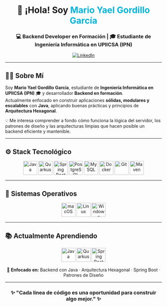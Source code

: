 <!-- BANNER -->
<h1 align="center">👋 ¡Hola! Soy <span style="color:#00b4d8;">Mario Yael Gordillo García</span></h1>
<h3 align="center">💻 Backend Developer en Formación | 🎓 Estudiante de Ingeniería Informática en UPIICSA (IPN)</h3>

<p align="center">
  <a href="https://www.linkedin.com/in/mario-yael-gordillo-garc%C3%ADa-85762a1a9/" target="_blank">
    <img src="https://img.shields.io/badge/LinkedIn-Conéctate-blue?logo=linkedin&logoColor=white" alt="LinkedIn"/>
  </a>

</p>

---

## 👨‍💻 Sobre Mí
Soy **Mario Yael Gordillo García**, estudiante de **Ingeniería Informática en UPIICSA (IPN)** 🎓 y desarrollador **Backend en formación**.  
Actualmente enfocado en construir aplicaciones **sólidas, modulares y escalables** con **Java**, aplicando buenas prácticas y principios de **Arquitectura Hexagonal**.  

💡 Me interesa comprender a fondo cómo funciona la lógica del servidor, los patrones de diseño y las arquitecturas limpias que hacen posible un backend eficiente y mantenible.

---

## ⚙️ Stack Tecnológico
<p align="center">
  <img src="https://cdn.jsdelivr.net/gh/devicons/devicon/icons/java/java-original.svg" width="45" height="45" alt="Java"/>
  <img src="https://cdn.jsdelivr.net/gh/devicons/devicon/icons/quarkus/quarkus-original.svg" width="45" height="45" alt="Quarkus"/>
  <img src="https://cdn.jsdelivr.net/gh/devicons/devicon/icons/spring/spring-original.svg" width="45" height="45" alt="Spring Boot"/>
  <img src="https://cdn.jsdelivr.net/gh/devicons/devicon/icons/postgresql/postgresql-original.svg" width="45" height="45" alt="PostgreSQL"/>
  <img src="https://cdn.jsdelivr.net/gh/devicons/devicon/icons/mysql/mysql-original.svg" width="45" height="45" alt="MySQL"/>
  <img src="https://cdn.jsdelivr.net/gh/devicons/devicon/icons/docker/docker-original.svg" width="45" height="45" alt="Docker"/>
  <img src="https://cdn.jsdelivr.net/gh/devicons/devicon/icons/git/git-original.svg" width="45" height="45" alt="Git"/>
  <img src="https://cdn.jsdelivr.net/gh/devicons/devicon/icons/maven/maven-original.svg" width="45" height="45" alt="Maven"/>
</p>

---

## 🧠 Sistemas Operativos
<p align="center">
  <img src="https://cdn.jsdelivr.net/gh/devicons/devicon/icons/apple/apple-original.svg" width="45" height="45" alt="macOS"/>
  <img src="https://cdn.jsdelivr.net/gh/devicons/devicon/icons/linux/linux-original.svg" width="45" height="45" alt="Linux"/>
  <img src="https://cdn.jsdelivr.net/gh/devicons/devicon/icons/windows8/windows8-original.svg" width="45" height="45" alt="Windows"/>
</p>

---

## 📚 Actualmente Aprendiendo
<p align="center">
  <img src="https://cdn.jsdelivr.net/gh/devicons/devicon/icons/java/java-original.svg" width="45" height="45" alt="Java"/>
  <img src="https://cdn.jsdelivr.net/gh/devicons/devicon/icons/quarkus/quarkus-original.svg" width="45" height="45" alt="Quarkus"/>
  <img src="https://cdn.jsdelivr.net/gh/devicons/devicon/icons/spring/spring-original.svg" width="45" height="45" alt="Spring Boot"/>

</p>

<p align="center">
  🧩 <strong>Enfocado en:</strong> Backend con Java · Arquitectura Hexagonal · Spring Boot · Patrones de Diseño
</p>

---

<h3 align="center">✨ "Cada línea de código es una oportunidad para construir algo mejor." ✨</h3>
